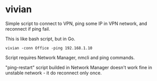 # vivian

Simple script to connect to VPN, ping some IP in VPN network, and reconnect if ping fail.

This is like bash script, but in Go.

```
vivian -conn Office -ping 192.168.1.10
```

Script requires Network Manager, nmcli and ping commands.

"ping-restart" script builded in Network Manager doesn't work fine in unstable network - it do reconnect only once.
